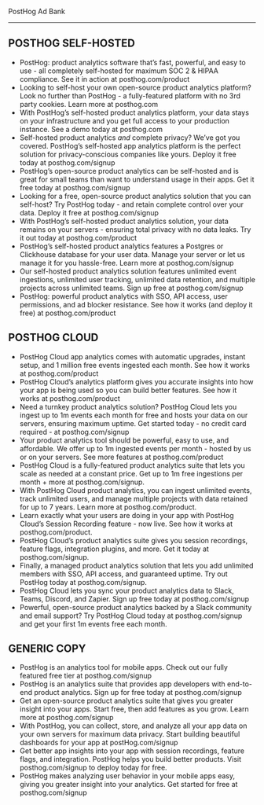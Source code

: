 PostHog Ad Bank
<hr/>

## POSTHOG SELF-HOSTED

* PostHog: product analytics software that’s fast, powerful, and easy to use - all completely self-hosted for maximum SOC 2 & HIPAA compliance. See it in action at posthog.com/product
* Looking to self-host your own open-source product analytics platform? Look no further than PostHog - a fully-featured platform with no 3rd party cookies. Learn more at posthog.com
* With PostHog’s self-hosted product analytics platform, your data stays on your infrastructure and you get full access to your production instance. See a demo today at posthog.com 
* Self-hosted product analytics *and* complete privacy? We’ve got you covered. PostHog’s self-hosted app analytics platform is the perfect solution for privacy-conscious companies like yours. Deploy it free today at posthog.com/signup
* PostHog’s open-source product analytics can be self-hosted and is great for small teams than want to understand usage in their apps. Get it free today at posthog.com/signup 
* Looking for a free, open-source product analytics solution that you can self-host? Try PostHog today - and retain complete control over your data. Deploy it free at posthog.com/signup
* With PostHog’s self-hosted product analytics solution, your data remains on your servers - ensuring total privacy with no data leaks. Try it out today at posthog.com/product
* PostHog’s self-hosted product analytics features a Postgres or Clickhouse database for your user data. Manage your server or let us manage it for you hassle-free. Learn more at posthog.com/signup 
* Our self-hosted product analytics solution features unlimited event ingestions, unlimited user tracking, unlimited data retention, and multiple projects across unlimited teams. Sign up free at posthog.com/signup
* PostHog: powerful product analytics with SSO, API access, user permissions, and ad blocker resistance. See how it works (and deploy it free) at posthog.com/product 

## POSTHOG CLOUD
 
* PostHog Cloud app analytics comes with automatic upgrades, instant setup, and 1 million free events ingested each month. See how it works at posthog.com/product 
* PostHog Cloud’s analytics platform gives you accurate insights into how your app is being used so you can build better features. See how it works at posthog.com/product
* Need a turnkey product analytics solution? PostHog Cloud lets you ingest up to 1m events each month for free and hosts your data on our servers, ensuring maximum uptime. Get started today - no credit card required - at posthog.com/signup 
* Your product analytics tool should be powerful, easy to use, and affordable. We offer up to 1m ingested events per month - hosted by us or on your servers. See more features at posthog.com/product 
* PostHog Cloud is a fully-featured product analytics suite that lets you scale as needed at a constant price. Get up to 1m free ingestions per month + more at posthog.com/signup.
* With PostHog Cloud product analytics, you can ingest unlimited events, track unlimited users, and manage multiple projects with data retained for up to 7 years. Learn more at posthog.com/product. 
* Learn exactly what your users are doing in your app with PostHog Cloud’s Session Recording feature - now live. See how it works at posthog.com/product.
* PostHog Cloud’s product analytics suite gives you session recordings, feature flags, integration plugins, and more. Get it today at posthog.com/signup.
* Finally, a managed product analytics solution that lets you add unlimited members with SSO, API access, and guaranteed uptime. Try out PostHog today at posthog.com/signup.
* PostHog Cloud lets you sync your product analytics data to Slack, Teams, Discord, and Zapier. Sign up free today at posthog.com/signup 
* Powerful, open-source product analytics backed by a Slack community and email support? Try PostHog Cloud today at posthog.com/signup and get your first 1m events free each month.

## GENERIC COPY

* PostHog is an analytics tool for mobile apps. Check out our fully featured free tier at posthog.com/signup
* PostHog is an analytics suite that provides app developers with end-to-end product analytics. Sign up for free today at posthog.com/signup
* Get an open-source product analytics suite that gives you greater insight into your apps. Start free, then add features as you grow. Learn more at posthog.com/signup
* With PostHog, you can collect, store, and analyze all your app data on your own servers for maximum data privacy. Start building beautiful dashboards for your app at postHog.com/signup 
* Get better app insights into your app with session recordings, feature flags, and integration. PostHog helps you build better products. Visit posthog.com/signup to deploy today for free.
* PostHog makes analyzing user behavior in your mobile apps easy, giving you greater insight into your analytics. Get started for free at posthog.com/signup

